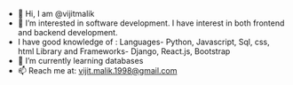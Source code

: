 - 👋 Hi, I am @vijitmalik
- 👀 I’m interested in software development. I have interest in both frontend and backend development.
-    I have good knowledge of : Languages- Python, Javascript, Sql, css, html
                                Library and Frameworks- Django, React.js, Bootstrap
- 🌱 I’m currently learning databases
- 📫 Reach me at: vijit.malik.1998@gmail.com 

<!---
vijitmalik/vijitmalik is a ✨ special ✨ repository because its `README.md` (this file) appears on your GitHub profile.
You can click the Preview link to take a look at your changes.
--->

